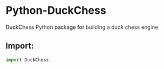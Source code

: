 # Python-DuckChess
DuckChess Python package for building a duck chess engine
## Import:
```python
import DuckChess
```
